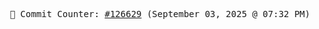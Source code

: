 <p align="center">
    <samp>
        📮 Commit Counter: <a href="https://github.com/Javascript-void0/Javascript-void0/commits/main">#126629</a> (September 03, 2025 @ 07:32 PM)
    </samp>
</p>
